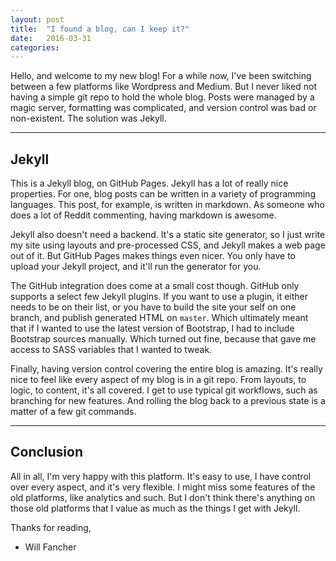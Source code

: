 ```yaml
---
layout: post
title:  "I found a blog, can I keep it?"
date:   2016-03-31
categories:
---
```

Hello, and welcome to my new blog!
For a while now, I've been switching between a few platforms
like Wordpress and Medium.
But I never liked not having a simple git repo to hold the whole blog.
Posts were managed by a magic server,
formatting was complicated,
and version control was bad or non-existent.
The solution was Jekyll.

---

Jekyll
---

This is a Jekyll blog, on GitHub Pages.
Jekyll has a lot of really nice properties.
For one, blog posts can be written in a variety of programming languages.
This post, for example, is written in markdown.
As someone who does a lot of Reddit commenting, having markdown is awesome.

Jekyll also doesn't need a backend.
It's a static site generator,
so I just write my site using layouts and pre-processed CSS,
and Jekyll makes a web page out of it.
But GitHub Pages makes things even nicer.
You only have to upload your Jekyll project,
and it'll run the generator for you.

The GitHub integration does come at a small cost though.
GitHub only supports a select few Jekyll plugins.
If you want to use a plugin, it either needs to be on their list,
or you have to build the site your self on one branch,
and publish generated HTML on `master`.
Which ultimately meant that if I wanted to use the latest version of Bootstrap,
I had to include Bootstrap sources manually.
Which turned out fine,
because that gave me access to SASS variables that I wanted to tweak.

Finally, having version control covering the entire blog is amazing.
It's really nice to feel like every aspect of my blog is in a git repo.
From layouts, to logic, to content, it's all covered.
I get to use typical git workflows, such as branching for new features.
And rolling the blog back to a previous state is a matter of a few git commands.

---

Conclusion
---

All in all, I'm very happy with this platform.
It's easy to use, I have control over every aspect, and it's very flexible.
I might miss some features of the old platforms, like analytics and such.
But I don't think there's anything on those old platforms that I value
as much as the things I get with Jekyll.

Thanks for reading,

- Will Fancher
